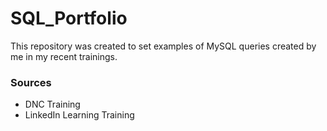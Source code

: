 # SQL_Portfolio
This repository was created to set examples of MySQL queries created by me in my recent trainings.

### Sources
- DNC Training
- LinkedIn Learning Training
